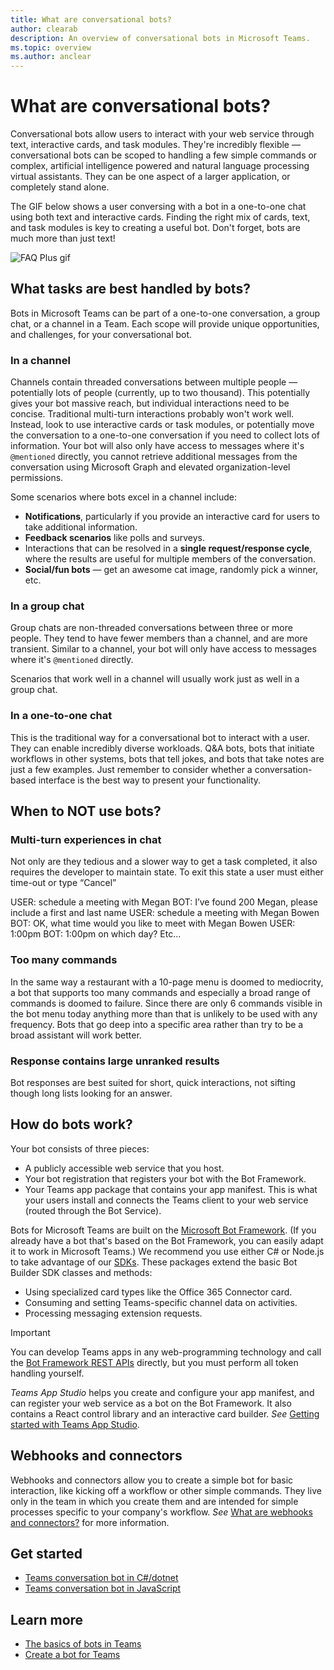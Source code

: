 ```yaml
---
title: What are conversational bots?
author: clearab
description: An overview of conversational bots in Microsoft Teams.
ms.topic: overview
ms.author: anclear
---
```

# What are conversational bots?

Conversational bots allow users to interact with your web service through text, interactive cards, and task modules. They're incredibly flexible — conversational bots can be scoped to handling a few simple commands or complex, artificial intelligence powered and natural language processing virtual assistants. They can be one aspect of a larger application, or completely stand alone.

The GIF below shows a user conversing with a bot in a one-to-one chat using both text and interactive cards. Finding the right mix of cards, text, and task modules is key to creating a useful bot. Don't forget, bots are much more than just text!

![FAQ Plus gif](~/assets/images/FAQPlusEndUser.gif)

## What tasks are best handled by bots?

Bots in Microsoft Teams can be part of a one-to-one conversation, a group chat, or a channel in a Team. Each scope will provide unique opportunities, and challenges, for your conversational bot.

### In a channel

Channels contain threaded conversations between multiple people — potentially lots of people (currently, up to two thousand). This potentially gives your bot massive reach, but individual interactions need to be concise. Traditional multi-turn interactions probably won't work well. Instead, look to use interactive cards or task modules, or potentially move the conversation to a one-to-one conversation if you need to collect lots of information. Your bot will also only have access to messages where it's `@mentioned` directly, you cannot retrieve additional messages from the conversation using Microsoft Graph and elevated organization-level permissions.

Some scenarios where bots excel in a channel include:

* **Notifications**, particularly if you provide an interactive card for users to take additional information.
* **Feedback scenarios** like polls and surveys.
* Interactions that can be resolved in a **single request/response cycle**, where the results are useful for multiple members of the conversation.
* **Social/fun bots** — get an awesome cat image, randomly pick a winner, etc.

### In a group chat

Group chats are non-threaded conversations between three or more people. They tend to have fewer members than a channel, and are more transient. Similar to a channel, your bot will only have access to messages where it's `@mentioned` directly.

Scenarios that work well in a channel will usually work just as well in a group chat.

### In a one-to-one chat

This is the traditional way for a conversational bot to interact with a user. They can enable incredibly diverse workloads. Q&A bots, bots that initiate workflows in other systems, bots that tell jokes, and bots that take notes are just a few examples. Just remember to consider whether a conversation-based interface is the best way to present your functionality.

## When to NOT use bots?
### Multi-turn experiences in chat
Not only are they tedious and a slower way to get a task completed, it also requires the developer to maintain state. To exit this state a user must either time-out or type “Cancel”

USER: 	schedule a meeting with Megan
BOT: 	I’ve found 200 Megan, please include a first and last name
USER: 	schedule a meeting with Megan Bowen
BOT:	OK, what time would you like to meet with Megan Bowen
USER: 	1:00pm
BOT: 	1:00pm on which day?
Etc...

### Too many commands
In the same way a restaurant with a 10-page menu is doomed to mediocrity, a bot that supports too many commands and especially a broad range of commands is doomed to failure. Since there are only 6 commands visible in the bot menu today anything more than that is unlikely to be used with any frequency. Bots that go deep into a specific area rather than try to be a broad assistant will work better. 

### Response contains large unranked results
Bot responses are best suited for short, quick interactions, not sifting though long lists looking for an answer.

## How do bots work?

Your bot consists of three pieces:

* A publicly accessible web service that you host.
* Your bot registration that registers your bot with the Bot Framework.
* Your Teams app package that contains your app manifest. This is what your users install and connects the Teams client to your web service (routed through the Bot Service).

Bots for Microsoft Teams are built on the [Microsoft Bot Framework](https://dev.botframework.com/). (If you already have a bot that's based on the Bot Framework, you can easily adapt it to work in Microsoft Teams.) We recommend you use either C# or Node.js to take advantage of our [SDKs](/microsoftteams/platform/#pivot=sdk-tools). These packages extend the basic Bot Builder SDK classes and methods:

* Using specialized card types like the Office 365 Connector card.
* Consuming and setting Teams-specific channel data on activities.
* Processing messaging extension requests.

> [!IMPORTANT]
> You can develop Teams apps in any web-programming technology and call the [Bot Framework REST APIs](/bot-framework/rest-api/bot-framework-rest-overview) directly, but you must perform all token handling yourself.

*Teams App Studio* helps you create and configure your app manifest, and can register your web service as a bot on the Bot Framework. It also contains a React control library and an interactive card builder. *See* [Getting started with Teams App Studio](~/concepts/build-and-test/app-studio-overview.md).

## Webhooks and connectors

Webhooks and connectors allow you to create a simple bot for basic interaction, like kicking off a workflow or other simple commands. They live only in the team in which you create them and are intended for simple processes specific to your company's workflow. *See* [What are webhooks and connectors?](~/webhooks-and-connectors/what-are-webhooks-and-connectors.md) for more information.

## Get started

* [Teams conversation bot in C#/dotnet](https://github.com/microsoft/BotBuilder-Samples/tree/master/samples/csharp_dotnetcore/57.teams-conversation-bot)
* [Teams conversation bot in JavaScript](https://github.com/microsoft/BotBuilder-Samples/tree/master/samples/javascript_nodejs/57.teams-conversation-bot)

## Learn more

* [The basics of bots in Teams](~/bots/bot-basics.md)
* [Create a bot for Teams](~/bots/how-to/create-a-bot-for-teams.md)
